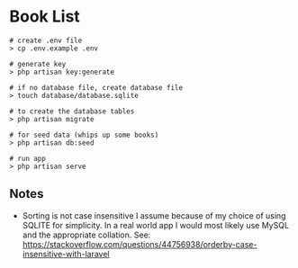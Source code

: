 # Book List

```
# create .env file
> cp .env.example .env

# generate key
> php artisan key:generate

# if no database file, create database file
> touch database/database.sqlite

# to create the database tables
> php artisan migrate

# for seed data (whips up some books)
> php artisan db:seed

# run app
> php artisan serve
```

## Notes

- Sorting is not case insensitive I assume because of my choice of using SQLITE for simplicity. In a real world app I would most likely use MySQL and the appropriate collation. See: https://stackoverflow.com/questions/44756938/orderby-case-insensitive-with-laravel

